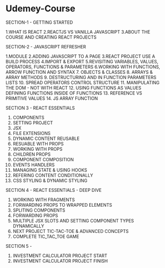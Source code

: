 # Udemey-Course

SECTION-1 - GETTING STARTED

1.WHAT IS REACT
2.REACTJS VS VANILLA JAVASCRIPT
3.ABOUT THE COURSE AND CREATING REACT PROJECTS

SECTION-2 - JAVASCRIPT REFRESHER

1.MODULE
2.ADDING JAVASCRIPT TO A PAGE
3.REACT PROJECT USE A BUILD PROCESS
4.IMPORT & EXPORT
5.REVISITING VARIABLES, VALUES, OPERATORS, FUNCTIONS & PARAMETERS
6.WORKING WITH FUNCTIONS, ARROW FUNCTION AND SYNTAX
7. OBJECTS & CLASSES
8. ARRAYS & ARRAY METHODS
9. DESTRUCTURING AND IN FUNCTION PARAMETERS LISTS
10. SPREAD OPERATORS CONTROL STRUCTURE
11. MANIPULATING THE DOM - NOT WITH REACT
12. USING FUNCTIONS AS VALUES DEFINING FUNCTIONS INSIDE OF FUNCTIONS
13. REFERENCE VS PRIMITIVE VALUES
14. JS ARRAY FUNCTION

SECTION 3 - REACT ESSENTIALS

1. COMPONENTS
2. SETTING PROJECT
3. JSX
4. FILE EXTENSIONS
5. DYNAMIC CONTENT REUSABLE
6. RESUABLE WITH PROPS
7. WORKING WITH PROPS
8. CHILDREN PROPS
9. COMPONENT COMPOSITION
10. EVENTS HANDLERS
11. MANAGING STATE & USING HOOKS
12. REFERING CONTENT CONDITIONALLY
13. CSS STYLING & DYNAMIC STYLING

SECTION 4 - REACT ESSENTIALS - DEEP DIVE

1. WORKING WITH FRAGMENTS
2. FORWARDING PROPS TO WRAPPED ELEMENTS
3. SPLITING COMPONENTS
4. FORWARDING PROPS
5. MULTIPLE JSX SLOTS AND SETTING COMPONENT TYPES DYNAMICALLY
6. NEXT PROJECT TIC-TAC-TOE & ADVANCED CONCEPTS
7. COMPLETE TIC_TAC_TOE GAME

SECTION 5 - 

1. INVESTMENT CALCULATOR PROJECT START
2. INVESTMENT CALCULATOR PROJECT FINISH